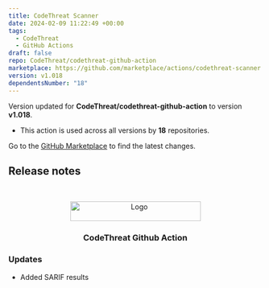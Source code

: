 ```yaml
---
title: CodeThreat Scanner
date: 2024-02-09 11:22:49 +00:00
tags:
  - CodeThreat
  - GitHub Actions
draft: false
repo: CodeThreat/codethreat-github-action
marketplace: https://github.com/marketplace/actions/codethreat-scanner
version: v1.018
dependentsNumber: "18"
---
```



Version updated for **CodeThreat/codethreat-github-action** to version **v1.018**.
- This action is used across all versions by **18** repositories.

Go to the [GitHub Marketplace](https://github.com/marketplace/actions/codethreat-scanner) to find the latest changes.

## Release notes

<!-- PROJECT LOGO -->
<br />
<p align="center">
  <a href="https://codethreat.com">
    <img src="https://www.codethreat.com/_next/static/media/ct-logo.0cc6530f.svg" alt="Logo" width="259" height="39">
  </a>

  <h3 align="center">CodeThreat Github Action</h3>

</p>


### Updates

* Added SARIF results


